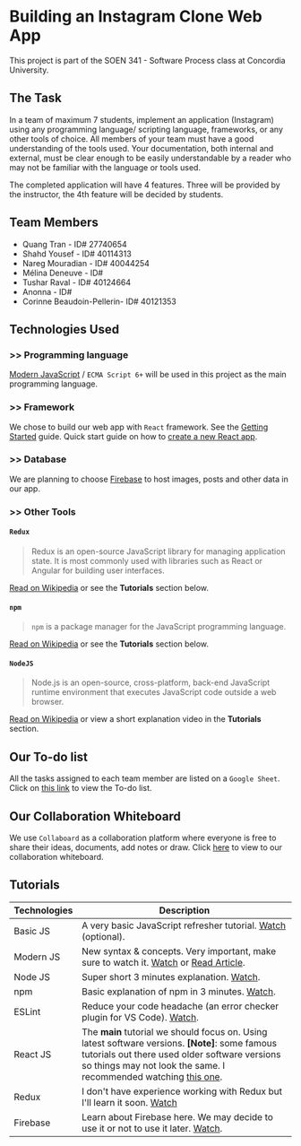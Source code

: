 # **Building an Instagram Clone Web App**
This project is part of the SOEN 341 - Software Process class at Concordia University.

## **The Task**
In a team of maximum 7 students, implement an application (Instagram) using any programming language/ scripting language, frameworks, or any other tools of choice. All members of your team must have a good understanding of the tools used. Your documentation, both internal and external, must be clear enough to be easily understandable by a reader who may not be familiar with the language or tools used.

The completed application will have 4 features. Three will be provided by the instructor, the 4th feature will be decided by students.

## **Team Members**
+ Quang Tran - ID# 27740654
+ Shahd Yousef - ID# 40114313
+ Nareg Mouradian - ID# 40044254
+ Mélina Deneuve - ID# 
+ Tushar Raval - ID# 40124664
+ Anonna - ID# 
+ Corinne Beaudoin-Pellerin- ID# 40121353

## **Technologies Used**
### **>> Programming language**
[Modern JavaScript](https://en.wikipedia.org/wiki/ECMAScript#:~:text=ECMAScript%20(or%20ES)%20is%20a,pages%20across%20different%20Web%20browsers.) / `ECMA Script 6+` will be used in this project as the main programming language.

### **>> Framework**
We chose to build our web app with `React` framework. See the [Getting Started](https://reactjs.org/docs/getting-started.html) guide. Quick start guide on how to [create a new React app](https://reactjs.org/docs/create-a-new-react-app.html).

### **>> Database**
We are planning to choose [Firebase](https://firebase.google.com/) to host images, posts and other data in our app.

### **>> Other Tools**
#### `Redux`
> Redux is an open-source JavaScript library for managing application state. It is most commonly used with libraries such as React or Angular for building user interfaces. 

[Read on Wikipedia](https://en.wikipedia.org/wiki/Redux_(JavaScript_library)) or see the **Tutorials** section below.

#### `npm`
> `npm` is a package manager for the JavaScript programming language. 

[Read on Wikipedia](https://en.wikipedia.org/wiki/Npm_(software)) or see the **Tutorials** section below.

#### `NodeJS`
> Node.js is an open-source, cross-platform, back-end JavaScript runtime environment that executes JavaScript code outside a web browser.

[Read on Wikipedia](https://en.wikipedia.org/wiki/Node.js) or view a short explanation video in the **Tutorials** section.

## **Our To-do list**
All the tasks assigned to each team member are listed on a `Google Sheet`.
Click on [this link](https://docs.google.com/spreadsheets/d/1X7ElBQj5sJhMfGpT3BbRrOHFpmPM4YAUXYG36gEabS8/edit?usp=sharing) to view the To-do list.

## **Our Collaboration Whiteboard**
We use `Collaboard` as a collaboration platform where everyone is free to share their ideas, documents, add notes or draw. Click [here](https://web.collaboard.app/acceptProjectInvitation?token=XvI%2FaSI9VPAkZQu7PMkZu6ZHKbMEOA3MKzZ1zAo%2BsCz7QpdEtxH5JXSLEoGxOv5LCLf1MkBvVLMpwml%2BVTRVINuIA3CF4CSJfs4TpBTHhCBM0Tx24HzBcYWc8zn2yDky) to view to our collaboration whiteboard.

## **Tutorials**
| Technologies | Description |
| ------ | ----------- |
| Basic JS | A very basic JavaScript refresher tutorial. [Watch](https://www.youtube.com/watch?v=W6NZfCO5SIk) (optional).|
| Modern JS | New syntax & concepts. Very important, make sure to watch it. [Watch](https://www.youtube.com/watch?v=NCwa_xi0Uuc) or [Read Article](https://www.freecodecamp.org/learn/javascript-algorithms-and-data-structures/es6/). |
| Node JS | Super short 3 minutes explanation. [Watch](https://www.youtube.com/watch?v=XUSHH0E-7zk&list=PLTjRvDozrdlydy3uUBWZlLUTNpJSGGCEm). |
| npm | Basic explanation of npm in 3 minutes. [Watch](https://www.youtube.com/watch?v=pa4dc480Apo). |
| ESLint | Reduce your code headache (an error checker plugin for VS Code). [Watch](https://www.youtube.com/watch?v=qhuFviJn-es). |
| React JS | The **main** tutorial we should focus on. Using latest software versions. **[Note]**: some famous tutorials out there used older software versions so things may not look the same. I recommended watching [this one](https://www.youtube.com/watch?v=j942wKiXFu8&list=PL4cUxeGkcC9gZD-Tvwfod2gaISzfRiP9d&index=1). |
| Redux | I don't have experience working with Redux but I'll learn it soon. [Watch](https://www.youtube.com/watch?v=poQXNp9ItL4) |
| Firebase | Learn about Firebase here. We may decide to use it or not to use it later. [Watch](https://www.youtube.com/watch?v=q5J5ho7YUhA). |